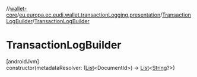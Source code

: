 //[wallet-core](../../../index.md)/[eu.europa.ec.eudi.wallet.transactionLogging.presentation](../index.md)/[TransactionLogBuilder](index.md)/[TransactionLogBuilder](-transaction-log-builder.md)

# TransactionLogBuilder

[androidJvm]\
constructor(metadataResolver: ([List](https://kotlinlang.org/api/latest/jvm/stdlib/kotlin-stdlib/kotlin.collections/-list/index.html)&lt;DocumentId&gt;) -&gt; [List](https://kotlinlang.org/api/latest/jvm/stdlib/kotlin-stdlib/kotlin.collections/-list/index.html)&lt;[String](https://kotlinlang.org/api/latest/jvm/stdlib/kotlin-stdlib/kotlin/-string/index.html)?&gt;)
